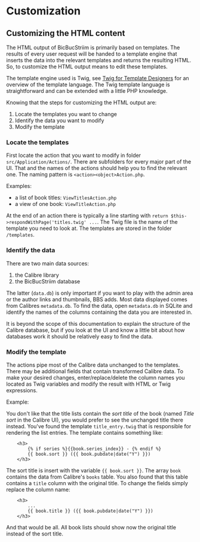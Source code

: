 # Customization

## Customizing the HTML content

The HTML output of BicBucStriim is primarily based on templates.
The results of every user request will be handed to a template engine that inserts the data into the relevant templates and returns the resulting HTML.
So, to customize the HTML output means to edit these templates.

The template engine used is Twig, see [Twig for Template Designers](https://twig.symfony.com/doc/3.x/templates.html) for an overview of the template language.
The Twig template language is straightforward and can be extended with a little PHP knowledge.

Knowing that the steps for customizing the HTML output are:

1. Locate the templates you want to change
2. Identify the data you want to modify
3. Modify the template

### Locate the templates

First locate the action that you want to modify in folder `src/Application/Actions/`.
There are subfolders for every major part of the UI.
That and the names of the actions should help you to find the relevant one.
The naming pattern is `<action><object>Action.php`.

Examples:

- a list of book titles: `ViewTitlesAction.php`
- a view of one book: `ViewTitleAction.php`

At the end of an action there is typically a line starting with `return $this->respondWithPage('titles.twig' ...`.
The Twig file is the name of the template you need to look at.
The templates are stored in the folder `/templates`.

### Identify the data

There are two main data sources:

1. the Calibre library 
2. the BicBucStriim database

The latter (`data.db`) is only important if you want to play with the admin area or the author links and thumbnails, BBS adds.
Most data displayed comes from Calibres `metadata.db`.
To find the data, open `metadata.db` in SQLite and identify the names of the columns containing the data you are interested in.

It is beyond the scope of this documentation to explain the structure of the Calibre database, but if you look at the UI and know a little bit about how databases work it should be relatively easy to find the data.

### Modify the template 

The actions pipe most of the Calibre data unchanged to the templates.
There may be additional fields that contain transformed Calibre data.
To make your desired changes, enter/replace/delete the column names you located as Twig variables and modify the result with HTML or Twig expressions.

Example:

You don't like that the title lists contain the _sort title_ of the book (named *Title sort* in the Calibre UI), you would prefer to see the unchanged title there instead.
You've found the template `title_entry.twig` that is responsible for rendering the list entries.
The template contains something like:

```twig
    <h3>
        {% if series %}{{book.series_index}} - {% endif %}
        {{ book.sort }} ({{ book.pubdate|date("Y") }})
    </h3>
```

The sort title is insert with the variable `{{ book.sort }}`.
The array `book` contains the data from Calibre's `books` table.
You also found that this table contains a `title` column with the original title.
To change the fields simply replace the column name:

```twig
    <h3>
        ...
        {{ book.title }} ({{ book.pubdate|date("Y") }})
    </h3>
```

And that would be all.
All book lists should show now the original title instead of the sort title.
